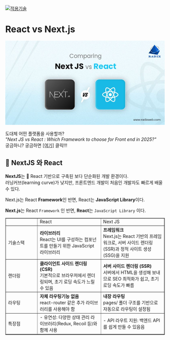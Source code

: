 [main]: https://github.com/JaceKim-TheAL/D2505_Nextjs
[![적용기술](https://skillicons.dev/icons?i=nextjs,ts,react,vercel)][main]

# React vs Next.js

![Next JS vs React](../images/nextjs_vs_react.jpg)

도대체 어떤 플랫폼을 사용할까? <br>
_"Next JS vs React : Which Framework to choose for Front end in 2025?"_  <br/>
궁금하니? 궁금하면 [[여기]](https://radixweb.com/blog/nextjs-vs-react) 클릭!!!


<h2 id="-nextjs-와-react">🤔 NextJS 와 React</h2>

<p><strong>NextJS</strong>는 📌 React 기반으로 구축된 보다 단순화된 개발 환경이다. <br/>
러닝커브(learning curve)가 낮지만, 프론트엔드 개발이 처음인 개발자도 빠르게 배울 수 있다. </p>

<p>Next.js는 React <strong>Framework</strong>인 반면, React는 <strong>JavaScript Library</strong>이다.</p>

**Next.js**는 React `Framework` 인 반면, **React**는 `JavaScript Library` 이다.

<table border="1">
  <tr>
    <td width="100">    </td>
    <td width="40%"> React   </td>
    <td width="40%"> Next JS </td>
  </tr>
  <tr>
    <td>기술스택</td>
    <td>
        <b>라이브러리</b> <br/> 
        React는 UI를 구성하는 컴포넌트를 만들기 위한 JavaScript 라이브러리
    </td>
    <td>
        <b>프레임워크</b> <br/> 
        Next.js는 React 기반의 프레임워크로, 서버 사이드 렌더링(SSR)과 정적 사이트 생성(SSG)을 지원
    </td>
  </tr>
  <tr>
    <td>랜더링</td>
    <td>
        <b>클라이언트 사이드 렌더링 (CSR)</b> <br/> 
        기본적으로 브라우저에서 렌더링되며, 초기 로딩 속도가 느릴 수 있음
    </td>
    <td>
        <b>서버 사이드 렌더링 (SSR)</b> <br/> 
        서버에서 HTML을 생성해 보내므로 SEO 최적화가 쉽고, 초기 로딩 속도가 빠름
    </td>
  </tr>
  <tr>
    <td>라우팅</td>
    <td>
        <b>자체 라우팅기능 없음</b> <br/> 
        react-router 같은 추가 라이브러리를 사용해야 함
    </td>
    <td>
        <b>내장 라우팅</b> <br/> 
        pages/ 폴더 구조를 기반으로 자동으로 라우팅이 설정됨
    </td>
  </tr>
  <tr>
    <td>특장점</td>
    <td>
        - 유연성: 다양한 상태 관리 라이브러리(Redux, Recoil 등)와 함께 사용
    </td>
    <td>
        - API 라우트 지원: 백엔드 API를 쉽게 만들 수 있음음
    </td>
  </tr>
</table>